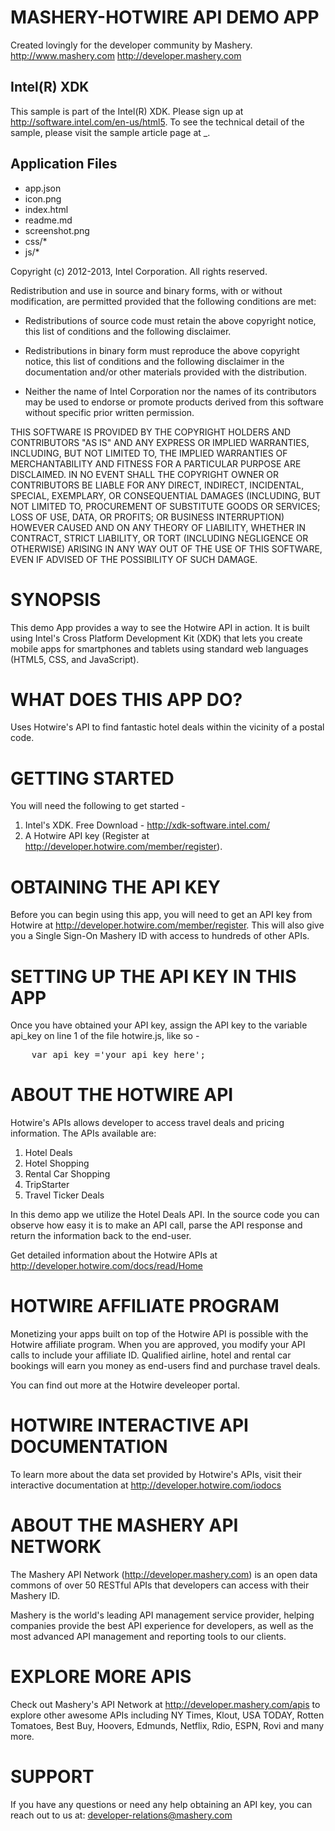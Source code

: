MASHERY-HOTWIRE API DEMO APP
==================================================================
Created lovingly for the developer community by Mashery.
http://www.mashery.com
http://developer.mashery.com

Intel(R) XDK
-------------------------------------------
This sample is part of the Intel(R) XDK. 
Please sign up at http://software.intel.com/en-us/html5.
To see the technical detail of the sample, please visit the sample article page 
at _. 

Application Files
-----------------
* app.json
* icon.png
* index.html
* readme.md
* screenshot.png
* css/*
* js/*

Copyright (c) 2012-2013, Intel Corporation. All rights reserved.

Redistribution and use in source and binary forms, with or without modification, 
are permitted provided that the following conditions are met:

- Redistributions of source code must retain the above copyright notice, 
  this list of conditions and the following disclaimer.

- Redistributions in binary form must reproduce the above copyright notice, 
  this list of conditions and the following disclaimer in the documentation 
  and/or other materials provided with the distribution.

- Neither the name of Intel Corporation nor the names of its contributors 
  may be used to endorse or promote products derived from this software 
  without specific prior written permission.

THIS SOFTWARE IS PROVIDED BY THE COPYRIGHT HOLDERS AND CONTRIBUTORS "AS IS" 
AND ANY EXPRESS OR IMPLIED WARRANTIES, INCLUDING, BUT NOT LIMITED TO, 
THE IMPLIED WARRANTIES OF MERCHANTABILITY AND FITNESS FOR A PARTICULAR PURPOSE 
ARE DISCLAIMED. IN NO EVENT SHALL THE COPYRIGHT OWNER OR CONTRIBUTORS BE 
LIABLE FOR ANY DIRECT, INDIRECT, INCIDENTAL, SPECIAL, EXEMPLARY, OR 
CONSEQUENTIAL DAMAGES (INCLUDING, BUT NOT LIMITED TO, PROCUREMENT OF SUBSTITUTE 
GOODS OR SERVICES; LOSS OF USE, DATA, OR PROFITS; OR BUSINESS INTERRUPTION) 
HOWEVER CAUSED AND ON ANY THEORY OF LIABILITY, WHETHER IN CONTRACT, STRICT 
LIABILITY, OR TORT (INCLUDING NEGLIGENCE OR OTHERWISE) ARISING IN ANY WAY OUT 
OF THE USE OF THIS SOFTWARE, EVEN IF ADVISED OF THE POSSIBILITY OF SUCH DAMAGE.

SYNOPSIS
==================================================================
This demo App provides a way to see the Hotwire API in action. 
It is built using Intel's Cross Platform Development Kit (XDK) 
that lets you create mobile apps for smartphones and tablets using
standard web languages (HTML5, CSS, and JavaScript).


WHAT DOES THIS APP DO?
==================================================================
Uses Hotwire's API to find fantastic hotel deals within the vicinity of a postal code.

GETTING STARTED
==================================================================
You will need the following to get started -

1. Intel's XDK. Free Download - http://xdk-software.intel.com/
2. A Hotwire API key (Register at http://developer.hotwire.com/member/register).


OBTAINING THE API KEY
==================================================================
Before you can begin using this app, you will need to get an API key 
from Hotwire at http://developer.hotwire.com/member/register. This will also 
give you a Single Sign-On Mashery ID with access to hundreds of other APIs.


SETTING UP THE API KEY IN THIS APP
==================================================================
Once you have obtained your API key, assign the API key to the 
variable api_key on line 1 of the file hotwire.js, like so -

<pre>
	var api_key ='your_api_key_here';
</pre>


ABOUT THE HOTWIRE API
==================================================================
Hotwire's APIs allows developer to access travel deals and pricing information. The APIs available are:

1. Hotel Deals
2. Hotel Shopping
3. Rental Car Shopping
4. TripStarter
5. Travel Ticker Deals

In this demo app we utilize the Hotel Deals API. In the source code
you can observe how easy it is to make an API call, parse the 
API response and return the information back to the end-user. 

Get detailed information about the Hotwire APIs at 
http://developer.hotwire.com/docs/read/Home

HOTWIRE AFFILIATE PROGRAM
=========================
Monetizing your apps built on top of the Hotwire API is possible
with the Hotwire affiliate program. When you are approved, you
modify your API calls to include your affiliate ID. Qualified
airline, hotel and rental car bookings will earn you money as
end-users find and purchase travel deals. 

You can find out more at the Hotwire develeoper portal. 


HOTWIRE INTERACTIVE API DOCUMENTATION
==================================================================
To learn more about the data set provided by Hotwire's APIs, visit
their interactive documentation at http://developer.hotwire.com/iodocs


ABOUT THE MASHERY API NETWORK
==================================================================
The Mashery API Network (http://developer.mashery.com) is an open
data commons of over 50 RESTful APIs that developers can access 
with their Mashery ID.  

Mashery is the world's leading API management service provider, helping 
companies provide the best API experience for developers, as well as 
the most advanced API management and reporting tools to our clients. 


EXPLORE MORE APIS
==================================================================
Check out Mashery's API Network at http://developer.mashery.com/apis
to explore other awesome APIs including NY Times, Klout, USA TODAY, 
Rotten Tomatoes, Best Buy, Hoovers, Edmunds, Netflix, Rdio,
ESPN, Rovi and many more. 


SUPPORT
==================================================================
If you have any questions or need any help obtaining an API key, 
you can reach out to us at: developer-relations@mashery.com